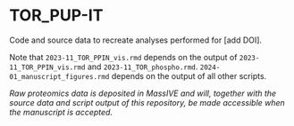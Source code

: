 # TOR_PUP-IT
Code and source data to recreate analyses performed for [add DOI].

Note that `2023-11_TOR_PPIN_vis.rmd` depends on the output of `2023-11_TOR_PPIN_vis.rmd` and `2023-11_TOR_phospho.rmd`.
`2024-01_manuscript_figures.rmd` depends on the output of all other scripts.

*Raw proteomics data is deposited in MassIVE and will, together with the source data and script output of this repository, be made accessible when the manuscript is accepted.*

